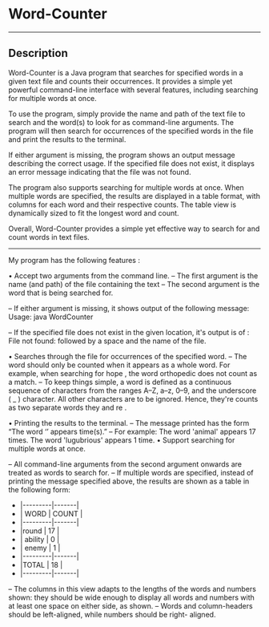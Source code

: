 # Word-Counter

---

## Description 

Word-Counter is a Java program that searches for specified words in a given text file and counts their occurrences. It provides a simple yet powerful command-line interface with several features, including searching for multiple words at once.

To use the program, simply provide the name and path of the text file to search and the word(s) to look for as command-line arguments. The program will then search for occurrences of the specified words in the file and print the results to the terminal.

If either argument is missing, the program shows an output message describing the correct usage. If the specified file does not exist, it displays an error message indicating that the file was not found.

The program also supports searching for multiple words at once. When multiple words are specified, the results are displayed in a table format, with columns for each word and their respective counts. The table view is dynamically sized to fit the longest word and count.

Overall, Word-Counter provides a simple yet effective way to search for and count words in text files.


---


My program has the following features :

• Accept two arguments from the command line.
– The first argument is the name (and path) of the file containing the text
– The second argument is the word that is being searched for.

– If either argument is missing, it shows output of the following message:
         Usage: java WordCounter <filename> <searchTerm>
         
– If the specified file does not exist in the given location, it's output is of : File not found:
followed by a space and the name of the file.

• Searches through the file for occurrences of the specified word.
– The word should only be counted when it appears as a whole word. For example, when searching for hope , the word orthopedic does not count as a match.
– To keep things simple, a word is defined as a continuous sequence of characters from the ranges A–Z, a–z, 0–9, and the underscore ( _ ) character. All other characters are to be ignored. Hence, they're counts as two separate words they and re .

• Printing the results to the terminal.
– The message printed has the form “The word ‘<word>’ appears <number> time(s).”
– For example:
The word 'animal' appears 17 times.
The word 'lugubrious' appears 1 time. 
• Support searching for multiple words at once.

– All command-line arguments from the second argument onwards are treated as words to search for.
– If multiple words are specified, instead of printing the message specified above, the results are shown as a table in the following form:
<ul>
<li> |---------|-------| 
<li> | WORD    | COUNT | 
<li> |---------|-------|
<li> |round    | 17    | 
<li> | ability | 0     |
<li> | enemy   | 1     |
<li> |---------|-------|
<li> |TOTAL    | 18    |
<li> |---------|-------|
</ul>
– The columns in this view adapts to the lengths of the words and numbers shown: they should be wide enough to display all words and numbers with at least one space on either side, as shown.
– Words and column-headers should be left-aligned, while numbers should be right- aligned.
